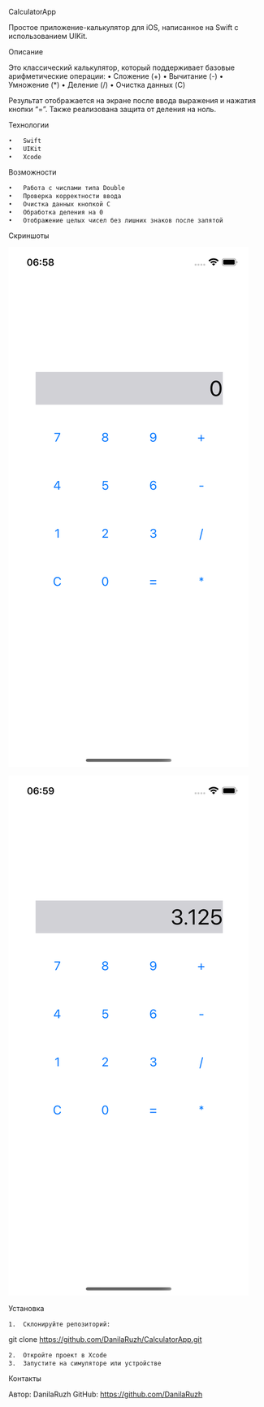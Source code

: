 CalculatorApp

Простое приложение-калькулятор для iOS, написанное на Swift с использованием UIKit.

Описание

Это классический калькулятор, который поддерживает базовые арифметические операции:
	•	Сложение (+)
	•	Вычитание (-)
	•	Умножение (*)
	•	Деление (/)
	•	Очистка данных (C)

Результат отображается на экране после ввода выражения и нажатия кнопки “=”.
Также реализована защита от деления на ноль.

Технологии

	•	Swift
	•	UIKit
	•	Xcode

Возможности

	•	Работа с числами типа Double
	•	Проверка корректности ввода
	•	Очистка данных кнопкой C
	•	Обработка деления на 0
	•	Отображение целых чисел без лишних знаков после запятой

Скриншоты

![Alt text](Calculator/Screen_1.png)

![Alt text](Calculator/Screen_2.png)

Установка

	1.	Склонируйте репозиторий:

git clone https://github.com/DanilaRuzh/CalculatorApp.git

	2.	Откройте проект в Xcode
	3.	Запустите на симуляторе или устройстве

Контакты

Автор: DanilaRuzh
GitHub: https://github.com/DanilaRuzh
